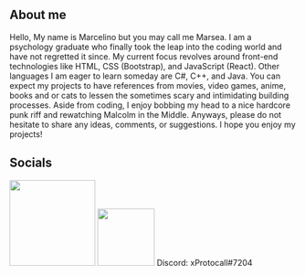 ## About me
Hello, My name is Marcelino but you may call me Marsea. I am a psychology graduate who finally took the leap into the coding world and have not regretted it since. My current focus revolves around front-end technologies like HTML, CSS (Bootstrap), and JavaScript (React). Other languages I am eager to learn someday are C#, C++, and Java. You can expect my projects to have references from movies, video games, anime, books and or cats to lessen the sometimes scary and intimidating building processes. Aside from coding, I enjoy bobbing my head to a nice hardcore punk riff and rewatching Malcolm in the Middle. Anyways, please do not hesitate to share any ideas, comments, or suggestions. I hope you enjoy my projects!   

## Socials
<a href = "https://www.linkedin.com/in/marcelino-g/"><img width="150" src ="https://myclouddoor.com/wp-content/uploads/2019/11/Linkedin-logo.png"/></a>
<a href ="https://twitter.com/xProtocall" ><img width="100" src = "https://avatars.githubusercontent.com/u/50278?s=280&v=4"/></a>
Discord: xProtocall#7204


<!---
Marcelino-G/Marcelino-G is a ✨ special ✨ repository because its `README.md` (this file) appears on your GitHub profile.
You can click the Preview link to take a look at your changes.
--->
